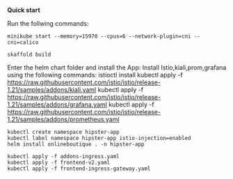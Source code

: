 **Quick start**

Run the follwing commands:

```
minikube start --memory=15970 --cpus=6 --network-plugin=cni --cni=calico

skaffold build
```

Enter the helm chart folder and install the App:
Install Istio,kiali,prom,grafana using the following commands:
istioctl install
kubectl apply -f https://raw.githubusercontent.com/istio/istio/release-1.21/samples/addons/kiali.yaml
kubectl apply -f https://raw.githubusercontent.com/istio/istio/release-1.21/samples/addons/grafana.yaml
kubectl apply -f https://raw.githubusercontent.com/istio/istio/release-1.21/samples/addons/prometheus.yaml

```
kubectl create namespace hipster-app
kubectl label namespace hipster-app istio-injection=enabled
helm install onlineboutique . -n hipster-app

kubectl apply -f addons-ingress.yaml
kubectl apply -f frontend-v2.yaml
kubectl apply -f frontend-ingress-gateway.yaml

```

